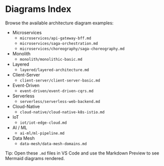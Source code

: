 # Diagrams Index

Browse the available architecture diagram examples:

- Microservices
  - `microservices/api-gateway-bff.md`
  - `microservices/saga-orchestration.md`
  - `microservices/choreography/saga-choreography.md`
- Monolith
  - `monolith/monolithic-basic.md`
- Layered
  - `layered/layered-architecture.md`
- Client-Server
  - `client-server/client-server-basic.md`
- Event-Driven
  - `event-driven/event-driven-cqrs.md`
- Serverless
  - `serverless/serverless-web-backend.md`
- Cloud-Native
  - `cloud-native/cloud-native-k8s-istio.md`
- IoT
  - `iot/iot-edge-cloud.md`
- AI / ML
  - `ai-ml/ml-pipeline.md`
- Data Mesh
  - `data-mesh/data-mesh-domains.md`

Tip: Open these `.md` files in VS Code and use the Markdown Preview to see Mermaid diagrams rendered.
